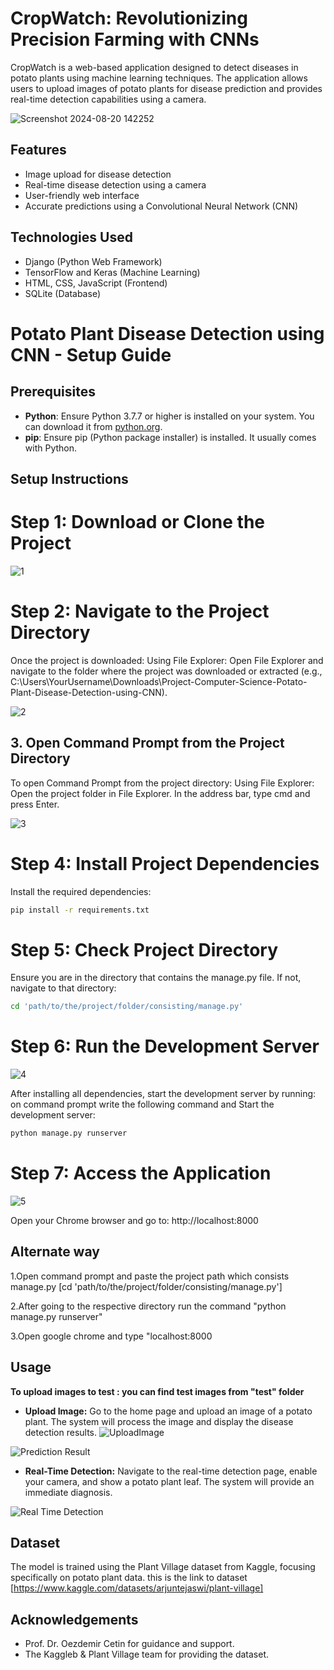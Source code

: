 # CropWatch: Revolutionizing Precision Farming with CNNs
CropWatch is a web-based application designed to detect diseases in potato plants using machine learning techniques. The application allows users to upload images of potato plants for disease prediction and provides real-time detection capabilities using a camera.

![Screenshot 2024-08-20 142252](https://github.com/user-attachments/assets/183bccf9-9446-481c-b7d0-4bae7d9dcf54)

## Features
- Image upload for disease detection
- Real-time disease detection using a camera
- User-friendly web interface
- Accurate predictions using a Convolutional Neural Network (CNN)
## Technologies Used
- Django (Python Web Framework)
- TensorFlow and Keras (Machine Learning)
- HTML, CSS, JavaScript (Frontend)
- SQLite (Database)

# Potato Plant Disease Detection using CNN - Setup Guide

## Prerequisites
- **Python**: Ensure Python 3.7.7 or higher is installed on your system. You can download it from [python.org](https://www.python.org/).
- **pip**: Ensure pip (Python package installer) is installed. It usually comes with Python.

## Setup Instructions

# Step 1: Download or Clone the Project

![1](https://github.com/user-attachments/assets/7799b3e6-44b9-4839-b7b2-f19a53742f42)

# Step 2: Navigate to the Project Directory
Once the project is downloaded:
Using File Explorer:
Open File Explorer and navigate to the folder where the project was downloaded or extracted (e.g., C:\Users\YourUsername\Downloads\Project-Computer-Science-Potato-Plant-Disease-Detection-using-CNN).

![2](https://github.com/user-attachments/assets/002a2bfa-ae89-4e1d-8c62-89c51b288b8a)

## 3. Open Command Prompt from the Project Directory
To open Command Prompt from the project directory:
Using File Explorer:
Open the project folder in File Explorer.
In the address bar, type cmd and press Enter.

![3](https://github.com/user-attachments/assets/61bc0cc6-a9a9-4619-a341-deb2f9c9a120)

# Step 4: Install Project Dependencies
Install the required dependencies:
```bash
pip install -r requirements.txt
```

# Step 5: Check Project Directory
Ensure you are in the directory that contains the manage.py file. If not, navigate to that directory:
```bash
cd 'path/to/the/project/folder/consisting/manage.py'
```

# Step 6: Run the Development Server

![4](https://github.com/user-attachments/assets/9f33ae68-7c1c-4d45-8b73-d2bc436c513b)

After installing all dependencies, start the development server by running:
on command prompt write the following command and Start the development server:
```bash
python manage.py runserver
```

# Step 7: Access the Application

![5](https://github.com/user-attachments/assets/98e021ae-f08c-46bd-a1ee-9d3b060e333d)

Open your Chrome browser and go to: http://localhost:8000

## Alternate way
1.Open command prompt and paste the project path which consists manage.py [cd 'path/to/the/project/folder/consisting/manage.py']

2.After going to the respective directory run the command "python manage.py runserver"

3.Open google chrome and type "localhost:8000

## Usage
**To upload images to test : you can find test images from "test" folder**
- **Upload Image:** Go to the home page and upload an image of a potato plant. The system will process the image and display the disease detection results.
![UploadImage](https://github.com/user-attachments/assets/76419598-dc31-44e6-81df-43d6dd2eb25e)

![Prediction Result](https://github.com/user-attachments/assets/c8d9a649-6ef0-4e50-bed8-644ae5dce2a6)

- **Real-Time Detection:** Navigate to the real-time detection page, enable your camera, and show a potato plant leaf. The system will provide an immediate diagnosis.

![Real Time Detection](https://github.com/user-attachments/assets/a084b5f0-0c04-4dcf-b213-7fed5d05fa75)

## Dataset
The model is trained using the Plant Village dataset from Kaggle, focusing specifically on potato plant data.
this is the link to dataset [https://www.kaggle.com/datasets/arjuntejaswi/plant-village]
## Acknowledgements
- Prof. Dr. Oezdemir Cetin for guidance and support.
- The Kaggleb & Plant Village team for providing the dataset.
